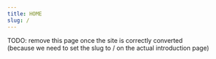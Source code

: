```yaml
---
title: HOME
slug: /
---
```


TODO: remove this page once the site is correctly converted    
(because we need to set the slug to / on the actual introduction page)
